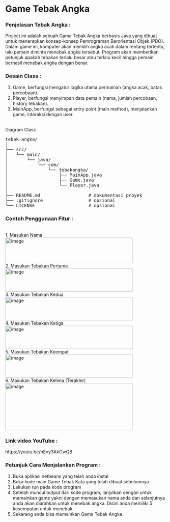 <h1>Game Tebak Angka</h1>
<h3>Penjelasan Tebak Angka :</h3>
Project ini adalah sebuah Game Tebak Angka berbasis Java yang dibuat untuk menerapkan konsep-konsep Pemrograman Berorientasi Objek (PBO). Dalam game ini, komputer akan memilih angka acak dalam rentang tertentu, lalu pemain diminta menebak angka tersebut. Program akan memberikan petunjuk apakah tebakan terlalu besar atau terlalu kecil hingga pemain berhasil menebak angka dengan benar.

<h3>Desain Class :</h3>

1. Game, berfungsi mengatur logika utama permainan (angka acak, batas percobaan).
2. Player, berfungsi menyimpan data pemain (nama, jumlah percobaan, history tebakan).
3. MainApp, berfungsi sebagai entry point (main method), menjalankan game, interaksi dengan user.

<br>Diagram Class
<pre>tebak-angka/                   
│
├── src/                       
│   └── main/
│       └── java/
│           └── com/
│               └── tebakangka/
│                   ├── MainApp.java      
│                   ├── Game.java         
│                   └── Player.java        
│
├── README.md                  # dokumentasi proyek
├── .gitignore                 # opsional
└── LICENSE                    # opsional
</pre>


<h3>Contoh Penggunaan Fitur :</h3>
<br>1. Masukan Nama
<img width="400" height="80" alt="image" src="https://github.com/user-attachments/assets/65e2f180-e1c0-4569-9672-d950cb4e86ef" />
<br>2. Masukan Tebakan Pertama
<img width="400" height="73" alt="image" src="https://github.com/user-attachments/assets/cabc4507-8d78-4c15-9db8-5f6f63c018b3" />
<br>3. Masukan Tebakan Kedua
<img width="400" height="73" alt="image" src="https://github.com/user-attachments/assets/38819fb0-b791-448b-a4c5-9630fcb11d7d" />
<br>4. Masukan Tebakan Ketiga
<img width="400" height="73" alt="image" src="https://github.com/user-attachments/assets/f7650e87-e5c8-4f9d-9d41-77fed56b0764" />
<br>5. Masukan Tebakan Keempat
<img width="400" height="73" alt="image" src="https://github.com/user-attachments/assets/1a33c00f-e91c-43e3-9a18-1140c4525f07" />
<br>6. Masukan Tebakan Kelima (Terakhir)
<img width="400" height="148" alt="image" src="https://github.com/user-attachments/assets/32204e12-e32b-4cd0-95bc-fc6fa2b50f3e" />

<h3>Link video YouTube :</h3>
https://youtu.be/hEvy3AkGwQ8

<h3>Petunjuk Cara Menjalankan Program :</h3>

1. Buka aplikasi netbeans yang telah anda instal
2. Buka kode main Game Tebak Kata yang telah dibuat sebelumnya
3. Lakukan run pada kode program 
4. Setelah muncul output dari kode program, lanjutkan dengan untuk memainkan game yakni dengan memasukan nama anda dan selanjutnya anda akan diarahkan untuk menebak angka. Disini anda memiliki 5 kesempatan untuk menebak.
5. Sekarang anda bisa memainkan Game Tebak Angka
